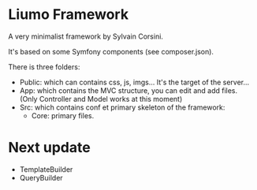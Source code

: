 # Liumo Framework
A very minimalist framework by Sylvain Corsini.

It's based on some Symfony components (see composer.json).

There is three folders:
 - Public: which can contains css, js, imgs... It's the target of the server...
 - App: which contains the MVC structure, you can edit and add files. (Only Controller and Model works at this moment)
 - Src: which contains conf et primary skeleton of the framework:
    - Core: primary files.

# Next update
- TemplateBuilder
- QueryBuilder
